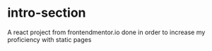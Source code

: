 # intro-section
A react project from frontendmentor.io done in order to increase my proficiency with static pages
